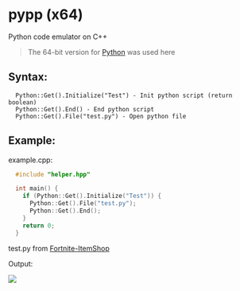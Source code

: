 # pypp (x64)
Python code emulator on C++

> The 64-bit version for [Python](https://www.python.org/) was used here

## Syntax:
```
  Python::Get().Initialize("Test") - Init python script (return boolean)
  Python::Get().End() - End python script
  Python::Get().File("test.py") - Open python file
```

## Example:
example.cpp:
```cpp
  #include "helper.hpp"

  int main() {
    if (Python::Get().Initialize("Test")) {
      Python::Get().File("test.py");
      Python::Get().End();
    }
    return 0;
  }
```
test.py from [Fortnite-ItemShop](https://github.com/s3nk0s4n/Fortnite-ItemShop/blob/main/main.py)

Output:

![](https://i.imgur.com/VbhWErT.png)
